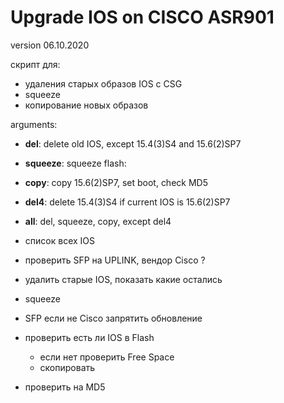 # Upgrade IOS on CISCO ASR901
version 06.10.2020

скрипт для:
- удаления старых образов IOS с CSG
- squeeze
- копирование новых образов

arguments:

- **del**: delete old IOS, except 15.4(3)S4 and 15.6(2)SP7
- **squeeze**: squeeze flash:
- **copy**: copy 15.6(2)SP7, set boot, check MD5
- **del4**: delete 15.4(3)S4 if current IOS is 15.6(2)SP7
- **all**: del, squeeze, copy, except del4


- список всех IOS
- проверить SFP на UPLINK, вендор Cisco ?
- удалить старые IOS, показать какие остались
- squeeze
- SFP если не Cisco запрятить обновление
- проверить есть ли IOS в Flash
    - если нет проверить Free Space
    - скопировать
- проверить на MD5
